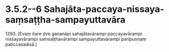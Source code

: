 # 3.5.2--6 Sahajāta-paccaya-nissaya-saṃsaṭṭha-sampayuttavāra

1293\. (Evaṃ itare dve gaṇanāpi sahajātavārampi paccayavārampi nissayavārampi saṃsaṭṭhavārampi sampayuttavārampi paripuṇṇaṃ paṭiccasadisā.)
